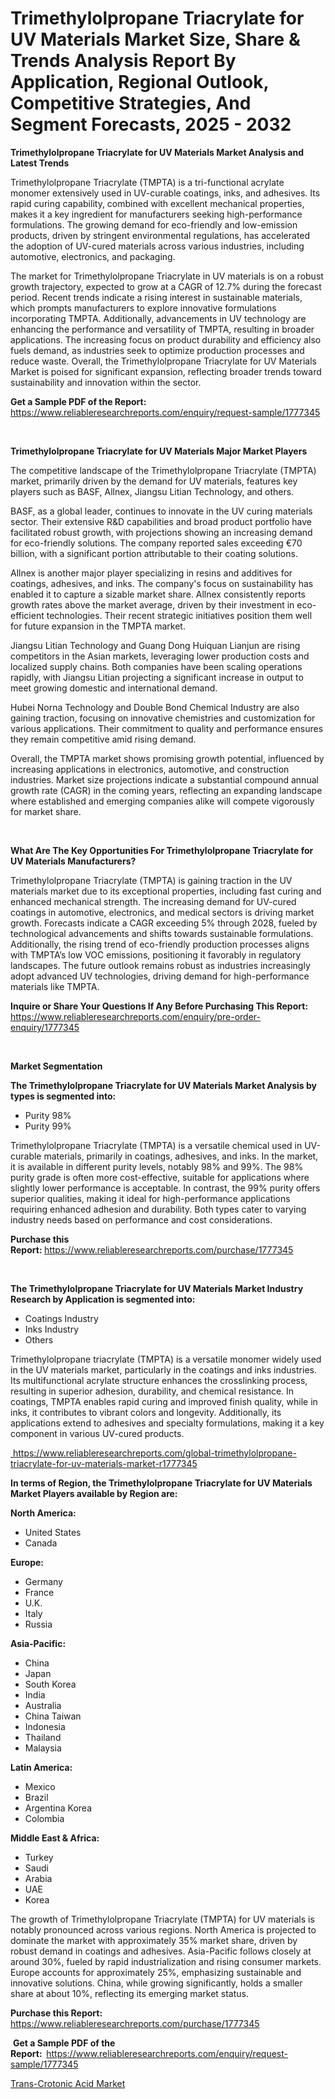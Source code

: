 <p><h1>Trimethylolpropane Triacrylate for UV Materials Market Size, Share & Trends Analysis Report By Application, Regional Outlook, Competitive Strategies, And Segment Forecasts, 2025 - 2032</h1></p><p><strong>Trimethylolpropane Triacrylate for UV Materials Market Analysis and Latest Trends</strong></p>
<p><p>Trimethylolpropane Triacrylate (TMPTA) is a tri-functional acrylate monomer extensively used in UV-curable coatings, inks, and adhesives. Its rapid curing capability, combined with excellent mechanical properties, makes it a key ingredient for manufacturers seeking high-performance formulations. The growing demand for eco-friendly and low-emission products, driven by stringent environmental regulations, has accelerated the adoption of UV-cured materials across various industries, including automotive, electronics, and packaging.</p><p>The market for Trimethylolpropane Triacrylate in UV materials is on a robust growth trajectory, expected to grow at a CAGR of 12.7% during the forecast period. Recent trends indicate a rising interest in sustainable materials, which prompts manufacturers to explore innovative formulations incorporating TMPTA. Additionally, advancements in UV technology are enhancing the performance and versatility of TMPTA, resulting in broader applications. The increasing focus on product durability and efficiency also fuels demand, as industries seek to optimize production processes and reduce waste. Overall, the Trimethylolpropane Triacrylate for UV Materials Market is poised for significant expansion, reflecting broader trends toward sustainability and innovation within the sector.</p></p>
<p><strong>Get a Sample PDF of the Report:&nbsp;</strong> <a href="https://www.reliableresearchreports.com/enquiry/request-sample/1777345?utm_campaign=2181&utm_medium=2&utm_source=Github&utm_content=ia&utm_term=02022025&utm_id=trimethylolpropane-triacrylate-for-uv-materials">https://www.reliableresearchreports.com/enquiry/request-sample/1777345</a></p>
<p>&nbsp;</p>
<p><strong>Trimethylolpropane Triacrylate for UV Materials Major Market Players</strong></p>
<p><p>The competitive landscape of the Trimethylolpropane Triacrylate (TMPTA) market, primarily driven by the demand for UV materials, features key players such as BASF, Allnex, Jiangsu Litian Technology, and others. </p><p>BASF, as a global leader, continues to innovate in the UV curing materials sector. Their extensive R&D capabilities and broad product portfolio have facilitated robust growth, with projections showing an increasing demand for eco-friendly solutions. The company reported sales exceeding €70 billion, with a significant portion attributable to their coating solutions.</p><p>Allnex is another major player specializing in resins and additives for coatings, adhesives, and inks. The company's focus on sustainability has enabled it to capture a sizable market share. Allnex consistently reports growth rates above the market average, driven by their investment in eco-efficient technologies. Their recent strategic initiatives position them well for future expansion in the TMPTA market.</p><p>Jiangsu Litian Technology and Guang Dong Huiquan Lianjun are rising competitors in the Asian markets, leveraging lower production costs and localized supply chains. Both companies have been scaling operations rapidly, with Jiangsu Litian projecting a significant increase in output to meet growing domestic and international demand.</p><p>Hubei Norna Technology and Double Bond Chemical Industry are also gaining traction, focusing on innovative chemistries and customization for various applications. Their commitment to quality and performance ensures they remain competitive amid rising demand.</p><p>Overall, the TMPTA market shows promising growth potential, influenced by increasing applications in electronics, automotive, and construction industries. Market size projections indicate a substantial compound annual growth rate (CAGR) in the coming years, reflecting an expanding landscape where established and emerging companies alike will compete vigorously for market share.</p></p>
<p>&nbsp;</p>
<p><strong>What Are The Key Opportunities For Trimethylolpropane Triacrylate for UV Materials Manufacturers?</strong></p>
<p><p>Trimethylolpropane Triacrylate (TMPTA) is gaining traction in the UV materials market due to its exceptional properties, including fast curing and enhanced mechanical strength. The increasing demand for UV-cured coatings in automotive, electronics, and medical sectors is driving market growth. Forecasts indicate a CAGR exceeding 5% through 2028, fueled by technological advancements and shifts towards sustainable formulations. Additionally, the rising trend of eco-friendly production processes aligns with TMPTA’s low VOC emissions, positioning it favorably in regulatory landscapes. The future outlook remains robust as industries increasingly adopt advanced UV technologies, driving demand for high-performance materials like TMPTA.</p></p>
<p><strong>Inquire or Share Your Questions If Any Before Purchasing This Report:</strong> <a href="https://www.reliableresearchreports.com/enquiry/pre-order-enquiry/1777345?utm_campaign=2181&utm_medium=2&utm_source=Github&utm_content=ia&utm_term=02022025&utm_id=trimethylolpropane-triacrylate-for-uv-materials">https://www.reliableresearchreports.com/enquiry/pre-order-enquiry/1777345</a></p>
<p>&nbsp;</p>
<p><strong>Market Segmentation</strong></p>
<p><strong>The Trimethylolpropane Triacrylate for UV Materials Market Analysis by types is segmented into:</strong></p>
<p><ul><li>Purity 98%</li><li>Purity 99%</li></ul></p>
<p><p>Trimethylolpropane Triacrylate (TMPTA) is a versatile chemical used in UV-curable materials, primarily in coatings, adhesives, and inks. In the market, it is available in different purity levels, notably 98% and 99%. The 98% purity grade is often more cost-effective, suitable for applications where slightly lower performance is acceptable. In contrast, the 99% purity offers superior qualities, making it ideal for high-performance applications requiring enhanced adhesion and durability. Both types cater to varying industry needs based on performance and cost considerations.</p></p>
<p><strong>Purchase this Report:&nbsp;</strong><a href="https://www.reliableresearchreports.com/purchase/1777345?utm_campaign=2181&utm_medium=2&utm_source=Github&utm_content=ia&utm_term=02022025&utm_id=trimethylolpropane-triacrylate-for-uv-materials">https://www.reliableresearchreports.com/purchase/1777345</a></p>
<p>&nbsp;</p>
<p><strong>The Trimethylolpropane Triacrylate for UV Materials Market Industry Research by Application is segmented into:</strong></p>
<p><ul><li>Coatings Industry</li><li>Inks Industry</li><li>Others</li></ul></p>
<p><p>Trimethylolpropane triacrylate (TMPTA) is a versatile monomer widely used in the UV materials market, particularly in the coatings and inks industries. Its multifunctional acrylate structure enhances the crosslinking process, resulting in superior adhesion, durability, and chemical resistance. In coatings, TMPTA enables rapid curing and improved finish quality, while in inks, it contributes to vibrant colors and longevity. Additionally, its applications extend to adhesives and specialty formulations, making it a key component in various UV-cured products.</p></p>
<p><a href="https://www.reliableresearchreports.com/global-trimethylolpropane-triacrylate-for-uv-materials-market-r1777345?utm_campaign=2181&utm_medium=2&utm_source=Github&utm_content=ia&utm_term=02022025&utm_id=trimethylolpropane-triacrylate-for-uv-materials">&nbsp;https://www.reliableresearchreports.com/global-trimethylolpropane-triacrylate-for-uv-materials-market-r1777345</a></p>
<p><strong>In terms of Region, the Trimethylolpropane Triacrylate for UV Materials Market Players available by Region are:</strong></p>
<p>
    <p> <strong> North America: </strong>
        <ul>
            <li>United States</li>
            <li>Canada</li>
        </ul>
        </p> 
    <p> <strong> Europe: </strong>
        <ul>
            <li>Germany</li>
            <li>France</li>
            <li>U.K.</li>
            <li>Italy</li>
            <li>Russia</li>
        </ul>
        </p> 
    <p> <strong> Asia-Pacific: </strong>
        <ul>
            <li>China</li>
            <li>Japan</li>
            <li>South Korea</li>
            <li>India</li>
            <li>Australia</li>
            <li>China Taiwan</li>
            <li>Indonesia</li>
            <li>Thailand</li>
            <li>Malaysia</li>
        </ul>
        </p> 
    <p> <strong> Latin America: </strong>
        <ul>
            <li>Mexico</li>
            <li>Brazil</li>
            <li>Argentina Korea</li>
            <li>Colombia</li>
        </ul>
        </p> 
    <p> <strong> Middle East & Africa: </strong>
        <ul>
            <li>Turkey</li>
            <li>Saudi</li>
            <li>Arabia</li>
            <li>UAE</li>
            <li>Korea</li>
        </ul>
    </p>
    </p>
<p><p>The growth of Trimethylolpropane Triacrylate (TMPTA) for UV materials is notably pronounced across various regions. North America is projected to dominate the market with approximately 35% market share, driven by robust demand in coatings and adhesives. Asia-Pacific follows closely at around 30%, fueled by rapid industrialization and rising consumer markets. Europe accounts for approximately 25%, emphasizing sustainable and innovative solutions. China, while growing significantly, holds a smaller share at about 10%, reflecting its emerging market status.</p></p>
<p><strong>Purchase this Report: </strong><a href="https://www.reliableresearchreports.com/purchase/1777345?utm_campaign=2181&utm_medium=2&utm_source=Github&utm_content=ia&utm_term=02022025&utm_id=trimethylolpropane-triacrylate-for-uv-materials">https://www.reliableresearchreports.com/purchase/1777345</a></p>
<p>&nbsp;<strong>Get a Sample PDF of the Report:&nbsp;&nbsp;</strong><a href="https://www.reliableresearchreports.com/enquiry/request-sample/1777345?utm_campaign=2181&utm_medium=2&utm_source=Github&utm_content=ia&utm_term=02022025&utm_id=trimethylolpropane-triacrylate-for-uv-materials">https://www.reliableresearchreports.com/enquiry/request-sample/1777345</a></p>
<p><strong></strong></p>
<p><p><a href="https://github.com/AshikRahman991/Market-Research-Report-List-1/blob/main/trans-crotonic-acid-market.md?utm_campaign=2181&utm_medium=2&utm_source=Github&utm_content=ia&utm_term=02022025&utm_id=trimethylolpropane-triacrylate-for-uv-materials">Trans-Crotonic Acid Market</a></p></p>